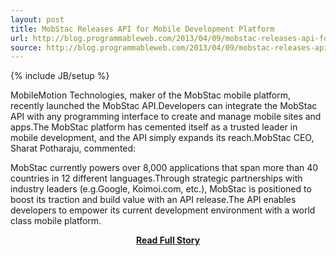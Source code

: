 ```yaml
---
layout: post
title: MobStac Releases API for Mobile Development Platform
url: http://blog.programmableweb.com/2013/04/09/mobstac-releases-api-for-mobile-development-platform/
source: http://blog.programmableweb.com/2013/04/09/mobstac-releases-api-for-mobile-development-platform/
---
```

{% include JB/setup %}<p>MobileMotion Technologies, maker of the MobStac mobile platform, recently launched the MobStac API.Developers can integrate the MobStac API with any programming interface to create and manage mobile sites and apps.The MobStac platform has cemented itself as a trusted leader in mobile development, and the API simply expands its reach.MobStac CEO, Sharat Potharaju, commented:





MobStac currently powers over 8,000 applications that span more than 40 countries in 12 different languages.Through strategic partnerships with industry leaders (e.g.Google, Koimoi.com, etc.), MobStac is positioned to boost its traction and build value with an API release.The API enables developers to empower its current development environment with a world class mobile platform.</p>
<center><p><a href="http://blog.programmableweb.com/2013/04/09/mobstac-releases-api-for-mobile-development-platform/" style='padding:25px; font-sze:18px; font-weight: bold;'>Read Full Story</a></p></center>
